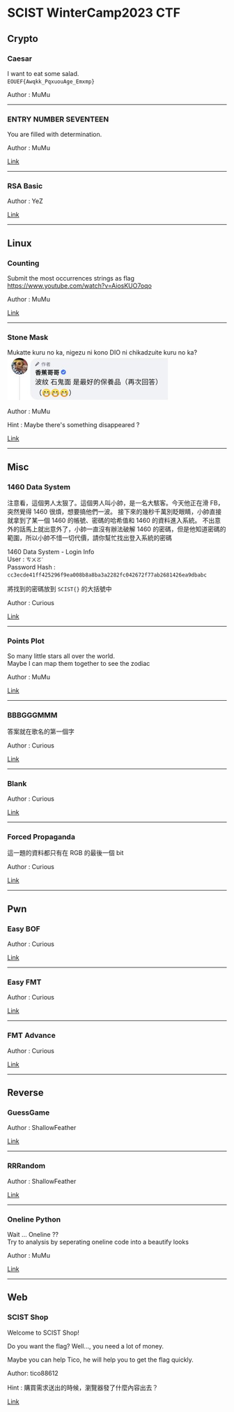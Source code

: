 # SCIST WinterCamp2023 CTF

## Crypto
### Caesar
I want to eat some salad.  
`EOUEF{Awqkk_PqxuouAge_Emxmp}`

Author : MuMu

---

### ENTRY NUMBER SEVENTEEN
You are filled with determination.  

Author : MuMu

[Link](Crypto/ENTRY_NUMBER_SEVENTEEN)

---

### RSA Basic
Author : YeZ

[Link](Crypto/RSA_Basic)

---
## Linux
### Counting
Submit the most occurrences strings as flag  
https://www.youtube.com/watch?v=AiosKUO7oqo 

Author : MuMu

[Link](Linux/Counting/)

---
### Stone Mask
Mukatte kuru no ka, nigezu ni kono DIO ni chikadzuite kuru no ka?  
![](Linux/Stone_Mask/stone.png)

Author : MuMu

Hint : Maybe there's something disappeared ?  

[Link](Linux/Stone_Mask/)

---
## Misc
### 1460 Data System
注意看，這個男人太狠了。這個男人叫小帥，是一名大駭客。今天他正在滑 FB，突然覺得 1460 很煩，想要搞他們一波。 接下來的幾秒千萬別眨眼睛，小帥直接就拿到了某一個 1460 的帳號、密碼的哈希值和 1460 的資料進入系統。 不出意外的話馬上就出意外了，小帥一直沒有辦法破解 1460 的密碼，但是他知道密碼的範圍，所以小帥不惜一切代價，請你幫忙找出登入系統的密碼

1460 Data System - Login Info  
User : `ㄘㄨㄛˋ `  
Password Hash : `cc3ecde41ff425296f9ea008b8a8ba3a2282fc042672f77ab2681426ea9dbabc`  

將找到的密碼放到 `SCIST{}` 的大括號中  

Author : Curious

[Link](Misc/1460_Data_System)

---
### Points Plot
So many little stars all over the world.  
Maybe I can map them together to see the zodiac  

Author : MuMu

[Link](Misc/Points_Plot)

---
### BBBGGGMMM
答案就在歌名的第一個字  

Author : Curious

[Link](Misc/BBBGGGMMM)

---
### Blank
Author : Curious

[Link](Misc/Blank)

---
### Forced Propaganda
這一題的資料都只有在 RGB 的最後一個 bit  

Author : Curious

[Link](Misc/Forced_Propaganda)

---
## Pwn
### Easy BOF
Author : Curious

[Link](Pwn/Easy_BOF)

---
### Easy FMT
Author : Curious

[Link](Pwn/Easy_FMT)

---
### FMT Advance
Author : Curious

[Link](Pwn/FMT_Advance)

---
## Reverse
### GuessGame
Author : ShallowFeather

[Link](Reverse/GuessGame)

---
### RRRandom
Author : ShallowFeather

[Link](Reverse/RRRandom)

---
### Oneline Python
Wait ... Oneline ??  
Try to analysis by seperating oneline code into a beautify looks

Author : MuMu

[Link](Reverse/Oneline_Python)

---
## Web
### SCIST Shop
Welcome to SCIST Shop!

Do you want the flag? Well..., you need a lot of money.

Maybe you can help Tico, he will help you to get the flag quickly.

Author: tico88612

Hint : 購買需求送出的時候，瀏覽器發了什麼內容出去？

[Link](Web/SCIST_Shop)